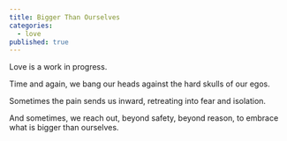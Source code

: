 ```yaml
---
title: Bigger Than Ourselves
categories:
  - love
published: true
---
```


Love is a work in progress.

Time and again,
we bang our heads
against the hard skulls
of our egos.

Sometimes the pain
sends us inward,
retreating into fear
and isolation.

And sometimes,
we reach out,
beyond safety,
beyond reason,
to embrace
what is bigger
than ourselves.
